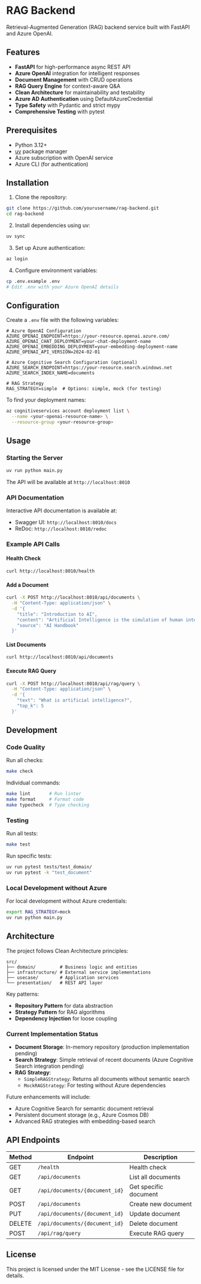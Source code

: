 # RAG Backend

Retrieval-Augmented Generation (RAG) backend service built with FastAPI and Azure OpenAI.

## Features

- **FastAPI** for high-performance async REST API
- **Azure OpenAI** integration for intelligent responses
- **Document Management** with CRUD operations
- **RAG Query Engine** for context-aware Q&A
- **Clean Architecture** for maintainability and testability
- **Azure AD Authentication** using DefaultAzureCredential
- **Type Safety** with Pydantic and strict mypy
- **Comprehensive Testing** with pytest

## Prerequisites

- Python 3.12+
- [uv](https://github.com/astral-sh/uv) package manager
- Azure subscription with OpenAI service
- Azure CLI (for authentication)

## Installation

1. Clone the repository:

```bash
git clone https://github.com/yourusername/rag-backend.git
cd rag-backend
```

2. Install dependencies using uv:

```bash
uv sync
```

3. Set up Azure authentication:

```bash
az login
```

4. Configure environment variables:

```bash
cp .env.example .env
# Edit .env with your Azure OpenAI details
```

## Configuration

Create a `.env` file with the following variables:

```env
# Azure OpenAI Configuration
AZURE_OPENAI_ENDPOINT=https://your-resource.openai.azure.com/
AZURE_OPENAI_CHAT_DEPLOYMENT=your-chat-deployment-name
AZURE_OPENAI_EMBEDDING_DEPLOYMENT=your-embedding-deployment-name
AZURE_OPENAI_API_VERSION=2024-02-01

# Azure Cognitive Search Configuration (optional)
AZURE_SEARCH_ENDPOINT=https://your-resource.search.windows.net
AZURE_SEARCH_INDEX_NAME=documents

# RAG Strategy
RAG_STRATEGY=simple  # Options: simple, mock (for testing)
```

To find your deployment names:

```bash
az cognitiveservices account deployment list \
  --name <your-openai-resource-name> \
  --resource-group <your-resource-group>
```

## Usage

### Starting the Server

```bash
uv run python main.py
```

The API will be available at `http://localhost:8010`

### API Documentation

Interactive API documentation is available at:

- Swagger UI: `http://localhost:8010/docs`
- ReDoc: `http://localhost:8010/redoc`

### Example API Calls

#### Health Check

```bash
curl http://localhost:8010/health
```

#### Add a Document

```bash
curl -X POST http://localhost:8010/api/documents \
  -H "Content-Type: application/json" \
  -d '{
    "title": "Introduction to AI",
    "content": "Artificial Intelligence is the simulation of human intelligence...",
    "source": "AI Handbook"
  }'
```

#### List Documents

```bash
curl http://localhost:8010/api/documents
```

#### Execute RAG Query

```bash
curl -X POST http://localhost:8010/api/rag/query \
  -H "Content-Type: application/json" \
  -d '{
    "text": "What is artificial intelligence?",
    "top_k": 5
  }'
```

## Development

### Code Quality

Run all checks:

```bash
make check
```

Individual commands:

```bash
make lint       # Run linter
make format     # Format code
make typecheck  # Type checking
```

### Testing

Run all tests:

```bash
make test
```

Run specific tests:

```bash
uv run pytest tests/test_domain/
uv run pytest -k "test_document"
```

### Local Development without Azure

For local development without Azure credentials:

```bash
export RAG_STRATEGY=mock
uv run python main.py
```

## Architecture

The project follows Clean Architecture principles:

```
src/
├── domain/         # Business logic and entities
├── infrastructure/ # External service implementations
├── usecase/        # Application services
└── presentation/   # REST API layer
```

Key patterns:

- **Repository Pattern** for data abstraction
- **Strategy Pattern** for RAG algorithms
- **Dependency Injection** for loose coupling

### Current Implementation Status

- **Document Storage**: In-memory repository (production implementation pending)
- **Search Strategy**: Simple retrieval of recent documents (Azure Cognitive Search integration pending)
- **RAG Strategy**:
  - `SimpleRAGStrategy`: Returns all documents without semantic search
  - `MockRAGStrategy`: For testing without Azure dependencies

Future enhancements will include:

- Azure Cognitive Search for semantic document retrieval
- Persistent document storage (e.g., Azure Cosmos DB)
- Advanced RAG strategies with embedding-based search

## API Endpoints

| Method | Endpoint                       | Description           |
| ------ | ------------------------------ | --------------------- |
| GET    | `/health`                      | Health check          |
| GET    | `/api/documents`               | List all documents    |
| GET    | `/api/documents/{document_id}` | Get specific document |
| POST   | `/api/documents`               | Create new document   |
| PUT    | `/api/documents/{document_id}` | Update document       |
| DELETE | `/api/documents/{document_id}` | Delete document       |
| POST   | `/api/rag/query`               | Execute RAG query     |

## License

This project is licensed under the MIT License - see the LICENSE file for details.
